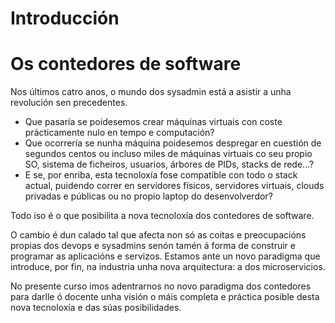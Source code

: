# Introducción

# Os contedores de software

<script id="asciicast-46819" src="https://asciinema.org/a/46819.js" async></script>

<div align="center">
<script id="asciicast-46819" src="https://asciinema.org/a/46819.js" async></script>
</div>

Nos últimos catro anos, o mundo dos sysadmin está a asistir a unha revolución sen precedentes.
- Que pasaría se poidesemos crear máquinas virtuais con coste prácticamente nulo en tempo e computación?
- Que ocorrería se nunha máquina poidesemos despregar en cuestión de segundos centos ou incluso miles de máquinas virtuais co seu propio SO, sistema de ficheiros, usuarios, árbores de PIDs, stacks de rede...?
- E se, por enriba, esta tecnoloxía fose compatible con todo o stack actual, puidendo correr en servidores físicos, servidores virtuais, clouds privadas e públicas ou no propio laptop do desenvolverdor?

Todo iso é o que posibilita a nova tecnoloxía dos contedores de software. 

O cambio é dun calado tal que afecta non só as coitas e preocupacións propias dos devops e sysadmins senón tamén á forma de construir e programar as aplicacións e servizos. Estamos ante un novo paradigma que introduce, por fin, na industria unha nova arquitectura: a dos microservicios.

No presente curso imos adentrarnos no novo paradigma dos contedores para darlle ó docente unha visión o máis completa e práctica posible desta nova tecnoloxía e das súas posibilidades. 

